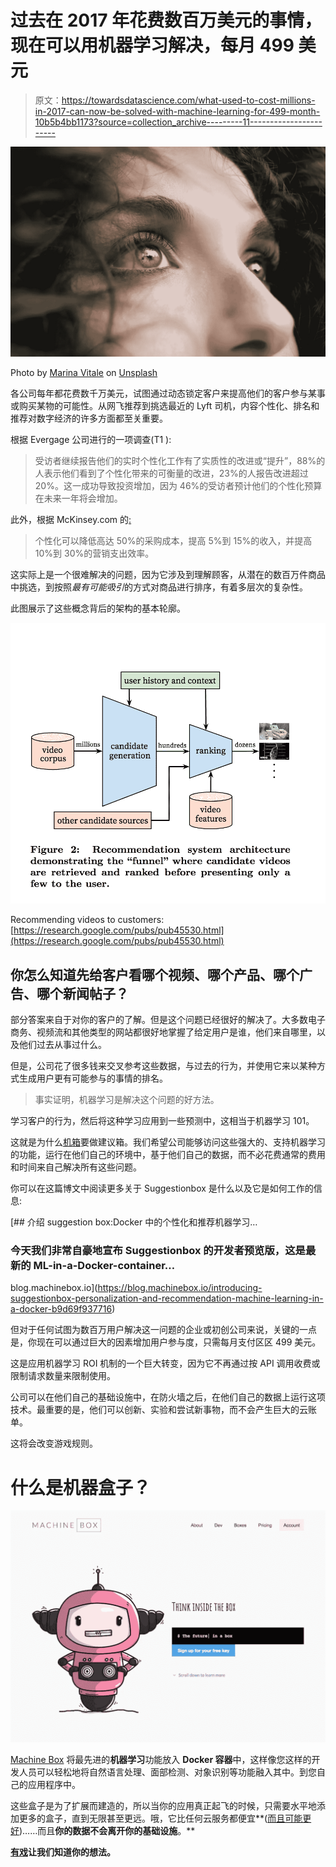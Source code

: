 # 过去在 2017 年花费数百万美元的事情，现在可以用机器学习解决，每月 499 美元

> 原文：<https://towardsdatascience.com/what-used-to-cost-millions-in-2017-can-now-be-solved-with-machine-learning-for-499-month-10b5b4bb1173?source=collection_archive---------11----------------------->

![](img/97aaf711b2a1f7bdaf4cb3426aaf91b3.png)

Photo by [Marina Vitale](https://unsplash.com/photos/t809JJ6r9KA?utm_source=unsplash&utm_medium=referral&utm_content=creditCopyText) on [Unsplash](https://unsplash.com/search/photos/personalization?utm_source=unsplash&utm_medium=referral&utm_content=creditCopyText)

各公司每年都花费数千万美元，试图通过动态锁定客户来提高他们的客户参与某事或购买某物的可能性。从网飞推荐到挑选最近的 Lyft 司机，内容个性化、排名和推荐对数字经济的许多方面都至关重要。

根据 Evergage 公司进行的一项调查(T1 ):

> 受访者继续报告他们的实时个性化工作有了实质性的改进或“提升”，88%的人表示他们看到了个性化带来的可衡量的改进，23%的人报告改进超过 20%。这一成功导致投资增加，因为 46%的受访者预计他们的个性化预算在未来一年将会增加。

此外，根据 McKinsey.com 的[:](https://www.mckinsey.com/business-functions/digital-mckinsey/our-insights/marketings-holy-grail-digital-personalization-at-scale)

> 个性化可以降低高达 50%的采购成本，提高 5%到 15%的收入，并提高 10%到 30%的营销支出效率。

这实际上是一个很难解决的问题，因为它涉及到理解顾客，从潜在的数百万件商品中挑选，到按照*最有可能吸引*的方式对商品进行排序，有着多层次的复杂性。

此图展示了这些概念背后的架构的基本轮廓。

![](img/b3c7ee48662689d6aef877db3a77b660.png)

Recommending videos to customers: [https://research.google.com/pubs/pub45530.html](https://research.google.com/pubs/pub45530.html)

## 你怎么知道先给客户看哪个视频、哪个产品、哪个广告、哪个新闻帖子？

部分答案来自于对你的客户的了解。但是这个问题已经很好的解决了。大多数电子商务、视频流和其他类型的网站都很好地掌握了给定用户是谁，他们来自哪里，以及他们过去从事过什么。

但是，公司花了很多钱来交叉参考这些数据，与过去的行为，并使用它来以某种方式生成用户更有可能参与的事情的排名。

> 事实证明，机器学习是解决这个问题的好方法。

学习客户的行为，然后将这种学习应用到一些预测中，这相当于机器学习 101。

这就是为什么[机箱](https://goo.gl/2F11De)要做建议箱。我们希望公司能够访问这些强大的、支持机器学习的功能，运行在他们自己的环境中，基于他们自己的数据，而不必花费通常的费用和时间来自己解决所有这些问题。

你可以在这篇博文中阅读更多关于 Suggestionbox 是什么以及它是如何工作的信息:

[](https://blog.machinebox.io/introducing-suggestionbox-personalization-and-recommendation-machine-learning-in-a-docker-b9d69f937716) [## 介绍 suggestion box:Docker 中的个性化和推荐机器学习…

### 今天我们非常自豪地宣布 Suggestionbox 的开发者预览版，这是最新的 ML-in-a-Docker-container…

blog.machinebox.io](https://blog.machinebox.io/introducing-suggestionbox-personalization-and-recommendation-machine-learning-in-a-docker-b9d69f937716) 

但对于任何试图为数百万用户解决这一问题的企业或初创公司来说，关键的一点是，你现在可以通过巨大的因素增加用户参与度，只需每月支付区区 499 美元。

这是应用机器学习 ROI 机制的一个巨大转变，因为它不再通过按 API 调用收费或限制请求数量来限制使用。

公司可以在他们自己的基础设施中，在防火墙之后，在他们自己的数据上运行这项技术。最重要的是，他们可以创新、实验和尝试新事物，而不会产生巨大的云账单。

这将会改变游戏规则。

# 什么是机器盒子？

![](img/e581cf32ad5b72f99c5e504f96be67b3.png)

[Machine Box](https://goo.gl/2F11De) 将最先进的**机器学习**功能放入 **Docker 容器**中，这样像您这样的开发人员可以轻松地将自然语言处理、面部检测、对象识别等功能融入其中。到您自己的应用程序中。

这些盒子是为了扩展而建造的，所以当你的应用真正起飞的时候，只需要水平地添加更多的盒子，直到无限甚至更远。哦，它比任何云服务都便宜**([而且可能更好](https://hackernoon.com/which-face-recognition-technology-performs-best-c2c839eb04e7))……而且**你的数据不会离开你的基础设施**。**

**[有戏](https://machinebox.io/docs/facebox/teaching-facebox)让我们知道你的想法。**